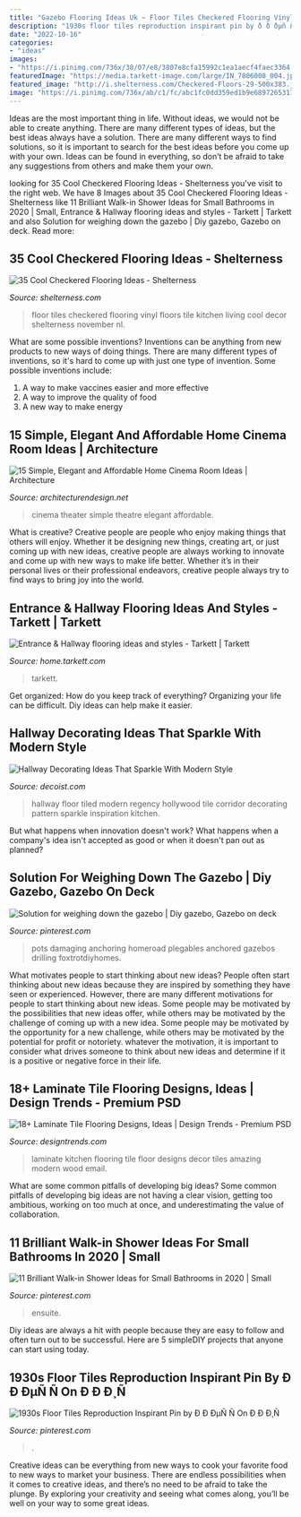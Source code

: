 ```yaml
---
title: "Gazebo Flooring Ideas Uk ~ Floor Tiles Checkered Flooring Vinyl Floors Tile Kitchen Living Cool Decor Shelterness November Nl"
description: "1930s floor tiles reproduction inspirant pin by ð ð ðµñ ñ on ð ð ð¸ñ"
date: "2022-10-16"
categories:
- "ideas"
images:
- "https://i.pinimg.com/736x/38/07/e8/3807e8cfa15992c1ea1aecf4faec3364.jpg"
featuredImage: "https://media.tarkett-image.com/large/IN_7806008_004.jpg"
featured_image: "http://i.shelterness.com/Checkered-Floors-29-500x383.jpg"
image: "https://i.pinimg.com/736x/ab/c1/fc/abc1fc0dd359ed1b9e68972653177fd8.jpg"
---
```



Ideas are the most important thing in life. Without ideas, we would not be able to create anything. There are many different types of ideas, but the best ideas always have a solution. There are many different ways to find solutions, so it is important to search for the best ideas before you come up with your own. Ideas can be found in everything, so don’t be afraid to take any suggestions from others and make them your own.

	

		
looking for 35 Cool Checkered Flooring Ideas - Shelterness you've visit to the right web. We have 8 Images about 35 Cool Checkered Flooring Ideas - Shelterness like 11 Brilliant Walk-in Shower Ideas for Small Bathrooms in 2020 | Small, Entrance &amp; Hallway flooring ideas and styles - Tarkett | Tarkett and also Solution for weighing down the gazebo | Diy gazebo, Gazebo on deck. Read more:
		
    
## 35 Cool Checkered Flooring Ideas - Shelterness

<img loading=lazy src="http://i.shelterness.com/Checkered-Floors-29-500x383.jpg" onerror="this.onerror=null;this.src='https://tse1.mm.bing.net/th?id=OIP.Eu9_lYruZWMPaJr6c06mRAHaFr&amp;pid=15.1';" alt="35 Cool Checkered Flooring Ideas - Shelterness">

_Source: shelterness.com_

>floor tiles checkered flooring vinyl floors tile kitchen living cool decor shelterness november nl. 

	

What are some possible inventions?
Inventions can be anything from new products to new ways of doing things. There are many different types of inventions, so it's hard to come up with just one type of invention. Some possible inventions include:
1. A way to make vaccines easier and more effective
2. A way to improve the quality of food
3. A new way to make energy

    
## 15 Simple, Elegant And Affordable Home Cinema Room Ideas | Architecture

<img loading=lazy src="http://cdn.architecturendesign.net/wp-content/uploads/2014/08/1117.jpg" onerror="this.onerror=null;this.src='https://tse1.mm.bing.net/th?id=OIP.pI-ybb7HZXpN3hauGTPWtAHaEf&amp;pid=15.1';" alt="15 Simple, Elegant and Affordable Home Cinema Room Ideas | Architecture">

_Source: architecturendesign.net_

>cinema theater simple theatre elegant affordable. 

	

What is creative?
Creative people are people who enjoy making things that others will enjoy. Whether it be designing new things, creating art, or just coming up with new ideas, creative people are always working to innovate and come up with new ways to make life better. Whether it’s in their personal lives or their professional endeavors, creative people always try to find ways to bring joy into the world.

    
## Entrance &amp; Hallway Flooring Ideas And Styles - Tarkett | Tarkett

<img loading=lazy src="https://media.tarkett-image.com/large/IN_7806008_004.jpg" onerror="this.onerror=null;this.src='https://tse4.mm.bing.net/th?id=OIP.hvPjf-ruXtKe7SEYIy9qUwHaLZ&amp;pid=15.1';" alt="Entrance &amp; Hallway flooring ideas and styles - Tarkett | Tarkett">

_Source: home.tarkett.com_

>tarkett. 

	

Get organized: How do you keep track of everything?
Organizing your life can be difficult. Diy ideas can help make it easier.

    
## Hallway Decorating Ideas That Sparkle With Modern Style

<img loading=lazy src="http://cdn.decoist.com/wp-content/uploads/2013/11/Tiled-floor-in-a-Hollywood-Regency-hallway.jpg" onerror="this.onerror=null;this.src='https://tse1.mm.bing.net/th?id=OIP.v2UKCKQVKukmXvQKII2B8wHaLH&amp;pid=15.1';" alt="Hallway Decorating Ideas That Sparkle With Modern Style">

_Source: decoist.com_

>hallway floor tiled modern regency hollywood tile corridor decorating pattern sparkle inspiration kitchen. 

	

But what happens when innovation doesn't work? What happens when a company's idea isn't accepted as good or when it doesn't pan out as planned?

    
## Solution For Weighing Down The Gazebo | Diy Gazebo, Gazebo On Deck

<img loading=lazy src="https://i.pinimg.com/736x/ab/c1/fc/abc1fc0dd359ed1b9e68972653177fd8.jpg" onerror="this.onerror=null;this.src='https://tse3.mm.bing.net/th?id=OIP.puanHPCt3vUmDZxhdio0AgHaJ3&amp;pid=15.1';" alt="Solution for weighing down the gazebo | Diy gazebo, Gazebo on deck">

_Source: pinterest.com_

>pots damaging anchoring homeroad plegables anchored gazebos drilling foxtrotdiyhomes. 

	

What motivates people to start thinking about new ideas?
People often start thinking about new ideas because they are inspired by something they have seen or experienced. However, there are many different motivations for people to start thinking about new ideas. Some people may be motivated by the possibilities that new ideas offer, while others may be motivated by the challenge of coming up with a new idea. Some people may be motivated by the opportunity for a new challenge, while others may be motivated by the potential for profit or notoriety. whatever the motivation, it is important to consider what drives someone to think about new ideas and determine if it is a positive or negative force in their life.

    
## 18+ Laminate Tile Flooring Designs, Ideas | Design Trends - Premium PSD

<img loading=lazy src="https://images.designtrends.com/wp-content/uploads/2016/09/09153406/Amazing-Laminate-Flooring-Design-.jpg" onerror="this.onerror=null;this.src='https://tse1.mm.bing.net/th?id=OIP.m0AEFZsen_ti1dfvEHO_BQHaJ_&amp;pid=15.1';" alt="18+ Laminate Tile Flooring Designs, Ideas | Design Trends - Premium PSD">

_Source: designtrends.com_

>laminate kitchen flooring tile floor designs decor tiles amazing modern wood email. 

	

What are some common pitfalls of developing big ideas?
Some common pitfalls of developing big ideas are not having a clear vision, getting too ambitious, working on too much at once, and underestimating the value of collaboration.

    
## 11 Brilliant Walk-in Shower Ideas For Small Bathrooms In 2020 | Small

<img loading=lazy src="https://i.pinimg.com/736x/7b/21/7b/7b217b744d88546d2ee7d8f1084b08bd.jpg" onerror="this.onerror=null;this.src='https://tse4.mm.bing.net/th?id=OIP.2rOfcuN8LMJYQkwHJu2vkAHaKu&amp;pid=15.1';" alt="11 Brilliant Walk-in Shower Ideas for Small Bathrooms in 2020 | Small">

_Source: pinterest.com_

>ensuite. 

	

Diy ideas are always a hit with people because they are easy to follow and often turn out to be successful. Here are 5 simpleDIY projects that anyone can start using today.

    
## 1930s Floor Tiles Reproduction Inspirant Pin By Ð Ð ÐµÑ Ñ On Ð Ð Ð¸Ñ

<img loading=lazy src="https://i.pinimg.com/736x/38/07/e8/3807e8cfa15992c1ea1aecf4faec3364.jpg" onerror="this.onerror=null;this.src='https://tse1.mm.bing.net/th?id=OIP.yCHmvvl9POnXGN4koYohZQHaJ3&amp;pid=15.1';" alt="1930s Floor Tiles Reproduction Inspirant Pin by Ð Ð ÐµÑ Ñ On Ð Ð Ð¸Ñ">

_Source: pinterest.com_

>. 

	

Creative ideas can be everything from new ways to cook your favorite food to new ways to market your business. There are endless possibilities when it comes to creative ideas, and there’s no need to be afraid to take the plunge. By exploring your creativity and seeing what comes along, you’ll be well on your way to some great ideas.

